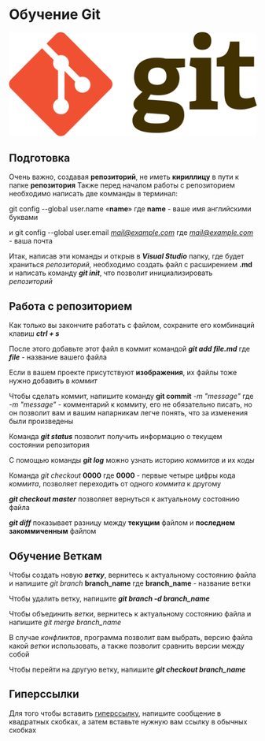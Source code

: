 # Обучение Git
![Git logo](git.png)
## Подготовка

Очень важно, создавая **репозиторий**, не иметь **кириллицу** в пути к папке **репозитория**
Также перед началом работы с репозиторием необходимо написать две комманды в терминал:

git config --global user.name «**name**» где **name** - ваше имя английскими буквами

и git config --global user.email *mail@example.com* где *mail@example.com* - ваша почта

Итак, написав эти команды и открыв в ***Visual Studio*** папку, где будет храниться *репозиторий*, необходимо создать файл с расширением **.md** и написать команду ***git init***, что позволит инициализировать *репозиторий*

## Работа с репозиторием

Как только вы закончите работать с файлом, сохраните его комбинаций клавиш ***ctrl + s***

После этого добавьте этот файл в коммит командой ***git add file.md*** где ***file*** - название вашего файла

Если в вашем проекте присутствуют **изображения**, их файлы тоже нужно добавить в *коммит*

Чтобы сделать коммит, напишите команду **git commit** *-m "message"* где *-m "message"* - комментарий к коммиту, его не обязательно писать, но он позволит вам и вашим напарникам легче понять, что за изменения были произведены

Команда ***git status*** позволит получить информацию о текущем состоянии репозитория

С помощью команды ***git log*** можно узнать историю *коммитов* и их *коды*

Команда *git checkout* **0000** где **0000** - первые четыре цифры кода *коммита*, позволяет переходить от одного *коммита* к другому

***git checkout master*** позволяет вернуться к актуальному состоянию файла

***git diff*** показывает разницу между **текущим** файлом и **последнем закоммиченным** файлом

## Обучение Веткам

Чтобы создать новую ***ветку***, вернитесь к актуальному состоянию файла и напишите *git branch* **branch_name** где **branch_name** - название ветки

Чтобы удалить ветку, напишите ***git branch -d branch_name***

Чтобы объединить *ветки*, вернитесь к актуальному состоянию файла и напишите *git merge branch_name*

В случае *конфликтов*, программа позволит вам выбрать, версию файла какой *ветки* использовать, а также позволит сравнить версии между собой

Чтобы перейти на другую ветку, напишите ***git checkout branch_name***

## Гиперссылки

Для того чтобы вставить [гиперссылку](https://gb.ru/), напишите сообщение в квадратных скобках, а затем вставьте нужную вам ссылку в обычных скобках